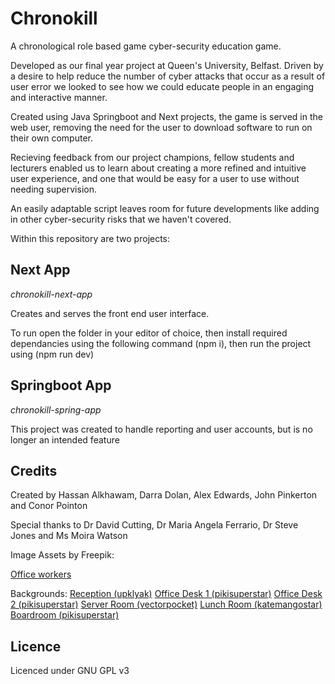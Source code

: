 # Chronokill

A chronological role based game cyber-security education game.

Developed as our final year project at Queen's University, Belfast. Driven by a desire to help reduce the number of cyber attacks that occur as a result of user error we looked to see how we could educate people in an engaging and interactive manner.

Created using Java Springboot and Next projects, the game is served in the web user, removing the need for the user to download software to run on their own computer.

Recieving feedback from our project champions, fellow students and lecturers enabled us to learn about creating a more refined and intuitive user experience, and one that would be easy for a user to use without needing supervision.

An easily adaptable script leaves room for future developments like adding in other cyber-security risks that we haven't covered.

Within this repository are two projects:

## Next App

*chronokill-next-app*

Creates and serves the front end user interface.

To run open the folder in your editor of choice, then install required dependancies using the following command (npm i), then run the project using (npm run dev)

## Springboot App

*chronokill-spring-app*

This project was created to handle reporting and user accounts, but is no longer an intended feature

## Credits

Created by Hassan Alkhawam, Darra Dolan, Alex Edwards, John Pinkerton and Conor Pointon

Special thanks to Dr David Cutting, Dr Maria Angela Ferrario, Dr Steve Jones and Ms Moira Watson

Image Assets by Freepik:

<a href="https://www.freepik.com/free-vector/flat-working-day-scenes-collection_14064667.htm">Office workers</a>

Backgrounds:
<a href="https://www.freepik.com/free-vector/reception-interior-with-lift-modern-foyer-room-with-desk-illumination-couch-elevator-door_12029568.htm">Reception (upklyak)</a>
<a href="https://www.freepik.com/free-vector/office-background-design_9694098.htm">Office Desk 1 (pikisuperstar)</a>
<a href="https://www.freepik.com/free-vector/office-background-theme_9694099.htm">Office Desk 2 (pikisuperstar)</a>
<a href="https://www.freepik.com/free-vector/set-cartoon-control-room-with-server-racks-table-database-data-center-hosting_2669646.htm">Server Room (vectorpocket)</a>
<a href="https://www.freepik.com/free-vector/cozy-cafe-with-modern-design-illustration_3296507.htm">Lunch Room (katemangostar)</a>
<a href="https://www.freepik.com/free-vector/front-view-long-table-office-video-conferencing-background_9462454.htm">Boardroom (pikisuperstar)</a>

## Licence

Licenced under GNU GPL v3